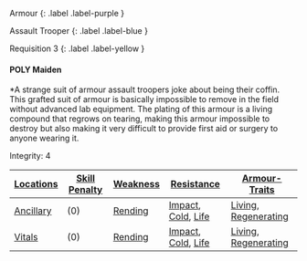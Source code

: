
Armour
{: .label .label-purple }

Assault Trooper
{: .label .label-blue }

Requisition 3
{: .label .label-yellow }
#### POLY Maiden
*A strange suit of armour assault troopers joke about being their coffin. This grafted suit of armour is basically impossible to remove in the field without advanced lab equipment. The plating of this armour is a living compound that regrows on tearing, making this armour impossible to destroy but also making it very difficult to provide first aid or surgery to anyone wearing it.

Integrity: 4

| [Locations](Core/Armour#Locations) | [Skill Penalty](Core/Armour#Skill%20Penalty) | [Weakness](Core/Armour#Weakness%20and%20Resistance) | [Resistance](Core/Armour#Weakness%20and%20Resistance) | [Armour-Traits](Core/Armour-Traits)    |
| ------------------------------------------ | ---------------------------------------------------- | ----------------------------------------------------------- | ------------------------------------------------------------- | --- |
| [Ancillary](Game/Core/Injury#Ancillary) | (0)                                                | [Rending](Core/Injury#Rending)                                                            | [Impact](Core/Injury#Impact), [Cold](Core/Injury#Cold), [Life](Core/Injury#Life)                                                              | [Living](Core/Armour-Traits#Living), [Regenerating](Core/Armour-Traits#Regenerating)    |
| [Vitals](Game/Core/Injury#Vitals)       | (0)                                                     | [Rending](Core/Injury#Rending)                                                            | [Impact](Core/Injury#Impact), [Cold](Core/Injury#Cold), [Life](Core/Injury#Life)                                                              | [Living](Core/Armour-Traits#Living), [Regenerating](Core/Armour-Traits#Regenerating)    |

